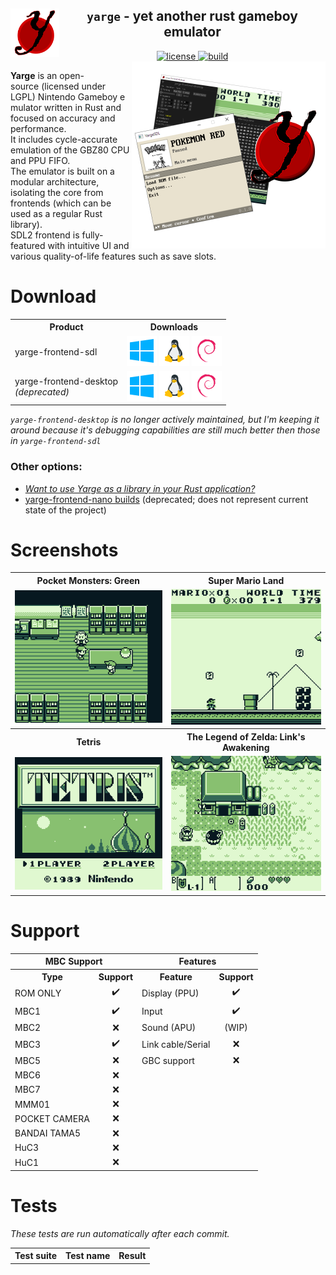 <!-- THIS FILE IS GENERATED AUTOMATICALLY, ALL CHANGES WILL BE LOST -->
<!-- Generated from README_TEMPLATE.md -->

<!--TITLE-->
<h2 align="center">
  <img alt="logo" src=".assets/yarge.svg" border="0" width="78" height="78" align="left">
  <code>yarge</code> - <b>y</b>et <b>a</b>nother <b>r</b>ust <b>g</b>ameboy <b>e</b>mulator<br>
</h2>
<!--BADGES-->
<div align="center">
  <a href="https://github.com/griffi-gh/yarge/blob/master/LICENSE">
    <img alt="license" src="https://shields.io/github/license/griffi-gh/yarge" border="0">
  </a>
  <!-- <a href="https://github.com/rust-secure-code/safety-dance/">
    <img alt="unsafe forbidden" src="https://img.shields.io/badge/unsafe-forbidden-success.svg" border="0">
  </a> -->
  <a href="https://github.com/griffi-gh/yarge/actions">
    <img alt="build" src="https://img.shields.io/github/actions/workflow/status/griffi-gh/yarge/build.yml" border="0">
  </a>
</div>
<!--IMAGE-->
<img src=".assets/product.png" align="right" border="0" width="310" height="299">
<!--<img src=".assets/1x1.png" width="150" height="0"><br>--> <!--This prevents the text from getting too thin -->
<!--DESCRIPTION-->
<p>
  <b>Yarge</b>&#160;is&#160;an&#160;open-source&#160;(licensed under LGPL)&#160;Nintendo&#160;Gameboy&#160;emulator written in Rust and focused on accuracy and performance.<br>It includes cycle-accurate emulation of the GBZ80 CPU and PPU FIFO.<br>The emulator is built on a modular architecture, isolating the core from frontends (which can be used as a regular Rust library).<br>
  SDL2 frontend is fully-featured with intuitive UI and various quality-of-life features such as save slots.
  <br>
</p>
<!--DOWNLOADS-->
<h1>Download</h1>
<p>
  <table>
    <tr>
      <th align="center">Product</th>
      <th align="center">Downloads</th>
    </tr>
    <tr>
      <td>yarge-frontend-sdl</td>
      <td align="center">
        <a href="https://nightly.link/griffi-gh/yarge/workflows/build/master/sdl-release-win64.zip">
          <img src=".assets/icons/windows.png" width="48" height="48" alt="Windows logo"></a>
        <a href="https://nightly.link/griffi-gh/yarge/workflows/build/master/sdl-release-lin64.zip">
          <img src=".assets/icons/linux.png" width="48" height="48" alt="Linux logo"></a>
        <a href="https://nightly.link/griffi-gh/yarge/workflows/build/master/sdl-release-lin64-deb.zip">
          <img src=".assets/icons/debian.png" width="48" height="48" alt="Debian logo"></a>
      </td>
    </tr>
    <tr>
      <td>yarge-frontend-desktop<br><i>(deprecated)</i></td>
      <td align="center">
        <a href="https://nightly.link/griffi-gh/yarge/workflows/build/master/release-win64.zip">
          <img src=".assets/icons/windows.png" width="48" height="48" alt="Windows logo"></a>
        <a href="https://nightly.link/griffi-gh/yarge/workflows/build/master/release-lin64.zip">
          <img src=".assets/icons/linux.png" width="48" height="48" alt="Linux logo"></a>
        <a href="https://nightly.link/griffi-gh/yarge/workflows/build/master/release-lin64-deb.zip">
          <img src=".assets/icons/debian.png" width="48" height="48" alt="Debian logo"></a>
    </tr>
  </table>
  <i><code>yarge-frontend-desktop</code> is no longer actively maintained, but I'm keeping it around because it's debugging capabilities are still much better then those in <code>yarge-frontend-sdl</code></i>
  <h3>Other options:</h3>
  <ul>
    <li>
      <i><a href="https://github.com/griffi-gh/yarge/tree/master/yarge-core">
        Want to use Yarge as a library in your Rust application?
      </a></i>
    </li>
    <li>
      <a href="https://matsked.netlify.app/yarge-deprecated/">yarge-frontend-nano builds</a>
      (deprecated; does not represent current state of the project)
    </li>
  </ul>
</p>
<!--SCREENSHOTS-->
<h1>Screenshots</h1>
<p>
  <table>
    <tr>
      <th align="center">Pocket Monsters: Green</th>
      <th align="center">Super Mario Land</th>
    </tr>
    <tr>
      <td align="center">
        <img src=".assets/screenshots/poke_jp.gif">
      </td>
      <td align="center">
        <img src=".assets/screenshots/sml.gif">
      </td>
    </tr>
    <tr>
      <th align="center">Tetris</th>
      <th align="center">The Legend of Zelda: Link's Awakening</th>
    </tr>
    <tr>
      <td align="center">
        <img src=".assets/screenshots/tetris.png">
      </td>
      <td align="center">
        <img src=".assets/screenshots/zelda.png">
      </td>
    </tr>
  </table>
</p>
<!--SUPPORT-->
<h1>Support</h1>
<p>
  <table>
    <tr>
      <th align="center" colspan="2">MBC Support</th>
      <th align="center" colspan="2">Features</th>
    </tr>
    <tr>
      <th align="center">Type</th>
      <th align="center">Support</th>
      <th align="center">Feature</th>
      <th align="center">Support</th>
    </tr>
    <tr>
      <td>ROM ONLY</td>
      <td align="center">✔️</td>
      <td>Display (PPU)</td>
      <td align="center">✔️</td>
    </tr>
    <tr>
      <td>MBC1</td>
      <td align="center">✔️</td>
      <td>Input</td>
      <td align="center">✔️</td>
    </tr>
    <tr>
      <td>MBC2</td>
      <td align="center">❌</td>
      <td>Sound (APU)</td>
      <td align="center">(WIP)</td>
    </tr>
    <tr>
      <td>MBC3</td>
      <td align="center">✔️</td>
      <td>Link cable/Serial</td>
      <td align="center">❌</td>
    </tr>
    <tr>
      <td>MBC5</td>
      <td align="center">❌</td>
      <td>GBC support</td>
      <td align="center">❌</td>
    </tr>
    <tr>
      <td>MBC6</td>
      <td align="center">❌</td>
      <td colspan="2"></td>
    </tr>
    <tr>
      <td>MBC7</td>
      <td align="center">❌</td>
      <td colspan="2"></td>
    </tr>
    <tr>
      <td>MMM01</td>
      <td align="center">❌</td>
      <td colspan="2"></td>
    </tr>
    <tr>
      <td>POCKET CAMERA</td>
      <td align="center">❌</td>
      <td colspan="2"></td>
    </tr>
    <tr>
      <td>BANDAI TAMA5</td>
      <td align="center">❌</td>
      <td colspan="2"></td>
    </tr>
    <tr>
      <td>HuC3</td>
      <td align="center">❌</td>
      <td colspan="2"></td>
    </tr>
    <tr>
      <td>HuC1</td>
      <td align="center">❌</td>
      <td colspan="2"></td>
    </tr>
  </table>
</p>
<!--TEST TABLE-->
<h1>Tests</h1>
<p><i>These tests are run automatically after each commit.</i></p>
<p>
   
<!-- GENERATED TABLE START -->
<table><tr><th>Test suite</th><th>Test name</th><th>Result</th></tr></table>
<!-- GENERATED TABLE END -->
 
</p>
